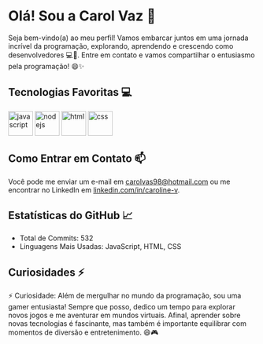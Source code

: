 # Olá! Sou a Carol Vaz 👋

Seja bem-vindo(a) ao meu perfil! Vamos embarcar juntos em uma jornada incrível da programação, explorando, aprendendo e crescendo como desenvolvedores 💻🌟. Entre em contato e vamos compartilhar o entusiasmo pela programação! 😄✨

## Tecnologias Favoritas 💻
<div style="display: inline-block;">
<img src="https://cdn.jsdelivr.net/gh/devicons/devicon/icons/javascript/javascript-original.svg" alt="javascript" width="50"/>
<img src="https://cdn.jsdelivr.net/gh/devicons/devicon/icons/nodejs/nodejs-original-wordmark.svg" alt="nodejs" width="50"/>
<img src="https://cdn.jsdelivr.net/gh/devicons/devicon/icons/html5/html5-original-wordmark.svg" alt="html" width="50"/>
<img src="https://cdn.jsdelivr.net/gh/devicons/devicon/icons/css3/css3-original-wordmark.svg" alt="css" width="50"/>
</div>

## Como Entrar em Contato 📫

Você pode me enviar um e-mail em carolvas98@hotmail.com ou me encontrar no LinkedIn em [linkedin.com/in/caroline-v](https://www.linkedin.com/in/caroline-v-b95019121/).

## Estatísticas do GitHub 📈

- Total de Commits: 532
- Linguagens Mais Usadas: JavaScript, HTML, CSS

## Curiosidades ⚡

⚡ Curiosidade: Além de mergulhar no mundo da programação, sou uma gamer entusiasta! Sempre que posso, dedico um tempo para explorar novos jogos e me aventurar em mundos virtuais. Afinal, aprender sobre novas tecnologias é fascinante, mas também é importante equilibrar com momentos de diversão e entretenimento. 😄🎮

